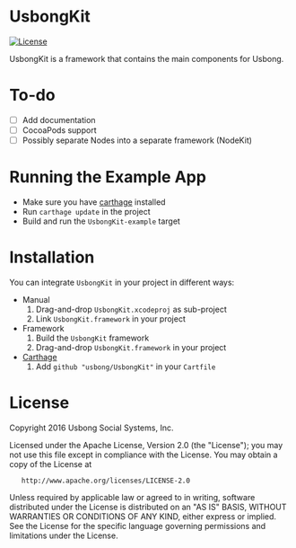 # UsbongKit
[![License](https://img.shields.io/badge/license-ALv2-blue.svg)](./LICENSE)

UsbongKit is a framework that contains the main components for Usbong.

# To-do

- [ ] Add documentation
- [ ] CocoaPods support
- [ ] Possibly separate Nodes into a separate framework (NodeKit)

# Running the Example App

- Make sure you have [carthage](https://github.com/Carthage/Carthage) installed
- Run `carthage update` in the project
- Build and run the `UsbongKit-example` target

# Installation

You can integrate `UsbongKit` in your project in different ways:

  - Manual
    1. Drag-and-drop `UsbongKit.xcodeproj` as sub-project
    2. Link `UsbongKit.framework` in your project
  - Framework
    1. Build the `UsbongKit` framework
    2. Drag-and-drop `UsbongKit.framework` in your project
  - [Carthage](https://github.com/carthage/carthage)
    1. Add `github "usbong/UsbongKit"` in your `Cartfile`

# License

   Copyright 2016 Usbong Social Systems, Inc.

   Licensed under the Apache License, Version 2.0 (the "License");
   you may not use this file except in compliance with the License.
   You may obtain a copy of the License at

       http://www.apache.org/licenses/LICENSE-2.0

   Unless required by applicable law or agreed to in writing, software
   distributed under the License is distributed on an "AS IS" BASIS,
   WITHOUT WARRANTIES OR CONDITIONS OF ANY KIND, either express or implied.
   See the License for the specific language governing permissions and
   limitations under the License.
